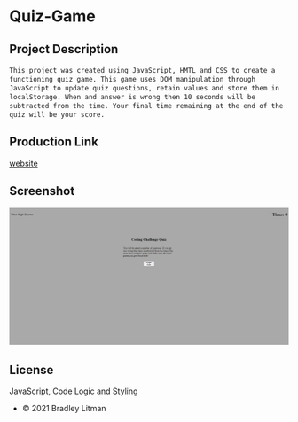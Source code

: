 # Quiz-Game 

## Project Description
    This project was created using JavaScript, HMTL and CSS to create a functioning quiz game. This game uses DOM manipulation through JavaScript to update quiz questions, retain values and store them in localStorage. When and answer is wrong then 10 seconds will be subtracted from the time. Your final time remaining at the end of the quiz will be your score. 

## Production Link
[website](https://blitman12.github.io/QuizGame/)

## Screenshot
![Screenshot](/screenshot.jpg)


## License
 JavaScript, Code Logic and Styling
* © 2021 Bradley Litman 